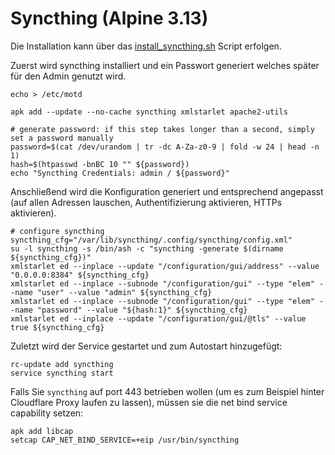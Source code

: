 # Syncthing (Alpine 3.13)
Die Installation kann über das [install_syncthing.sh](./syncthing.sh) Script erfolgen.

Zuerst wird syncthing installiert und ein Passwort generiert welches später für den Admin genutzt wird. 
```shell
echo > /etc/motd

apk add --update --no-cache syncthing xmlstarlet apache2-utils

# generate password: if this step takes longer than a second, simply set a password manually
password=$(cat /dev/urandom | tr -dc A-Za-z0-9 | fold -w 24 | head -n 1)
hash=$(htpasswd -bnBC 10 "" ${password})
echo "Syncthing Credentials: admin / ${password}"
```

Anschließend wird die Konfiguration generiert und entsprechend angepasst (auf allen Adressen lauschen, Authentifizierung aktivieren, HTTPs aktivieren).
```shell
# configure syncthing
syncthing_cfg="/var/lib/syncthing/.config/syncthing/config.xml"
su -l syncthing -s /bin/ash -c "syncthing -generate $(dirname ${syncthing_cfg})"
xmlstarlet ed --inplace --update "/configuration/gui/address" --value "0.0.0.0:8384" ${syncthing_cfg}
xmlstarlet ed --inplace --subnode "/configuration/gui" --type "elem" --name "user" --value "admin" ${syncthing_cfg}
xmlstarlet ed --inplace --subnode "/configuration/gui" --type "elem" --name "password" --value "${hash:1}" ${syncthing_cfg}
xmlstarlet ed --inplace --update "/configuration/gui/@tls" --value true ${syncthing_cfg}
```

Zuletzt wird der Service gestartet und zum Autostart hinzugefügt:
```shell
rc-update add syncthing
service syncthing start
```

Falls Sie `syncthing` auf port 443 betrieben wollen (um es zum Beispiel hinter Cloudflare Proxy laufen zu lassen), müssen sie die net bind service capability setzen:
```shell
apk add libcap
setcap CAP_NET_BIND_SERVICE=+eip /usr/bin/syncthing
```
